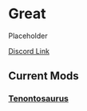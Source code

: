 # Great

Placeholder

[Discord Link](#)

## Current Mods

### [Tenontosaurus](./Path-of-Titans-Great)
